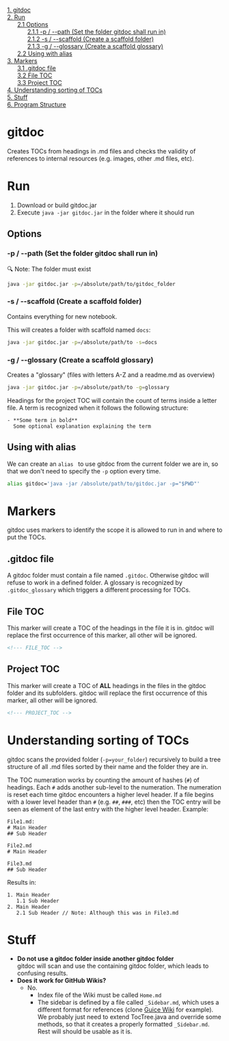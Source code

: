<!--- PROJECT_TOC -->
[1. gitdoc](readme.md#gitdoc)<br>
[2. Run](readme.md#run)<br>
&nbsp;&nbsp;&nbsp;&nbsp;&nbsp;&nbsp;[2.1 Options](readme.md#options)<br>
&nbsp;&nbsp;&nbsp;&nbsp;&nbsp;&nbsp;&nbsp;&nbsp;&nbsp;&nbsp;&nbsp;&nbsp;[2.1.1 -p / --path (Set the folder gitdoc shall run in)](readme.md#-p----path-set-the-folder-gitdoc-shall-run-in)<br>
&nbsp;&nbsp;&nbsp;&nbsp;&nbsp;&nbsp;&nbsp;&nbsp;&nbsp;&nbsp;&nbsp;&nbsp;[2.1.2 -s / --scaffold (Create a scaffold folder)](readme.md#-s----scaffold-create-a-scaffold-folder)<br>
&nbsp;&nbsp;&nbsp;&nbsp;&nbsp;&nbsp;&nbsp;&nbsp;&nbsp;&nbsp;&nbsp;&nbsp;[2.1.3 -g / --glossary (Create a scaffold glossary)](readme.md#-g----glossary-create-a-scaffold-glossary)<br>
&nbsp;&nbsp;&nbsp;&nbsp;&nbsp;&nbsp;[2.2 Using with alias](readme.md#using-with-alias)<br>
[3. Markers](readme.md#markers)<br>
&nbsp;&nbsp;&nbsp;&nbsp;&nbsp;&nbsp;[3.1 .gitdoc file](readme.md#gitdoc-file)<br>
&nbsp;&nbsp;&nbsp;&nbsp;&nbsp;&nbsp;[3.2 File TOC](readme.md#file-toc)<br>
&nbsp;&nbsp;&nbsp;&nbsp;&nbsp;&nbsp;[3.3 Project TOC](readme.md#project-toc)<br>
[4. Understanding sorting of TOCs](readme.md#understanding-sorting-of-tocs)<br>
[5. Stuff](readme.md#stuff)<br>
[6. Program Structure](001_Program_Structure/readme.md#program-structure)<br>
<!--- TOC_END -->







# gitdoc

Creates TOCs from headings in .md files and checks the validity of references to internal resources (e.g. images, other .md files, etc).

# Run

1. Download or build gitdoc.jar
2. Execute `java -jar gitdoc.jar`  in the folder where it should run

## Options

### -p / --path (Set the folder gitdoc shall run in)

:mag: Note: The folder must exist

```bash
java -jar gitdoc.jar -p=/absolute/path/to/gitdoc_folder
```

### -s / --scaffold (Create a scaffold folder)

Contains everything for new notebook. 

This will creates a folder with scaffold named `docs`:

```bash
java -jar gitdoc.jar -p=/absolute/path/to -s=docs
```

### -g / --glossary (Create a scaffold glossary)

Creates a "glossary" (files with letters A-Z and a readme.md as overview)

```bash
java -jar gitdoc.jar -p=/absolute/path/to -g=glossary
```

Headings for the project TOC will contain the count of terms inside a letter file. A term is recognized when it follows the following structure:

```
- **Some term in bold**
  Some optional explanation explaining the term
```

## Using with alias

We can create an `alias ` to use gitdoc from the current folder we are in, so that we don't need to specify the `-p` option every time.

```bash
alias gitdoc='java -jar /absolute/path/to/gitdoc.jar -p="$PWD"'
```

# Markers

gitdoc uses markers to identify the scope it is allowed to run in and where to put the TOCs.

## .gitdoc file

A gitdoc folder must contain a file named `.gitdoc`. Otherwise gitdoc will refuse to work in a defined folder. A glossary is recognized by `.gitdoc_glossary` which triggers a different processing for TOCs.

## File TOC

This marker will create a TOC of the headings in the file it is in. gitdoc will replace the first occurrence of this marker, all other will be ignored.

```html
<!--- FILE_TOC -->
```

## Project TOC

This marker will create a TOC of **ALL** headings in the files in the gitdoc folder and its subfolders. gitdoc will replace the first occurrence of this marker, all other will be ignored.

```html
<!--- PROJECT_TOC -->
```

# Understanding sorting of TOCs

gitdoc scans the provided folder (`-p=your_folder`) recursively to build a tree structure of all .md files sorted by their name and the folder they are in. 

The TOC numeration works by counting the amount of hashes (`#`) of headings. Each `#` adds another sub-level to the numeration. The numeration is reset each time gitdoc encounters a higher level header. If a file begins with a lower level header than `#` (e.g. `##`, `###`, etc) then the TOC entry will be seen as element of the last entry with the higher level header. Example:

```
File1.md:
# Main Header
## Sub Header

File2.md
# Main Header

File3.md
## Sub Header
```

Results in: 

```
1. Main Header
   1.1 Sub Header
2. Main Header
   2.1 Sub Header // Note: Although this was in File3.md
```

# Stuff

- **Do not use a gitdoc folder inside another gitdoc folder**<br>gitdoc will scan and use the containing gitdoc folder, which leads to confusing results.
- **Does it work for GitHub Wikis?**
  - No. 
    - Index file of the Wiki must be called `Home.md`
    - The sidebar is defined by a file called `_Sidebar.md`, which uses a different format for references (clone [Guice Wiki](https://github.com/google/guice/wiki) for example).<br>We probably just need to extend TocTree.java and override some methods, so that it creates a properly formatted `_Sidebar.md`. Rest will should be usable as it is. 

